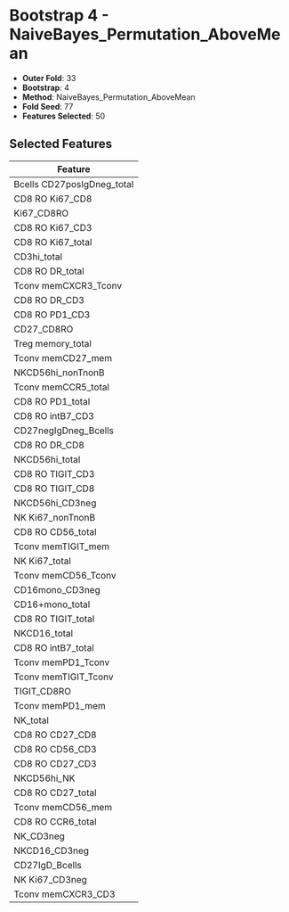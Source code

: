 # Bootstrap 4 - NaiveBayes_Permutation_AboveMean

- **Outer Fold**: 33
- **Bootstrap**: 4
- **Method**: NaiveBayes_Permutation_AboveMean
- **Fold Seed**: 77
- **Features Selected**: 50

## Selected Features

| Feature |
|---------|
| Bcells CD27posIgDneg_total |
| CD8 RO Ki67_CD8 |
| Ki67_CD8RO |
| CD8  RO Ki67_CD3 |
| CD8 RO Ki67_total |
| CD3hi_total |
| CD8 RO DR_total |
| Tconv memCXCR3_Tconv |
| CD8 RO DR_CD3 |
| CD8 RO PD1_CD3 |
| CD27_CD8RO |
| Treg memory_total |
| Tconv memCD27_mem |
| NKCD56hi_nonTnonB |
| Tconv memCCR5_total |
| CD8 RO PD1_total |
| CD8 RO intB7_CD3 |
| CD27negIgDneg_Bcells |
| CD8 RO DR_CD8 |
| NKCD56hi_total |
| CD8 RO TIGIT_CD3 |
| CD8 RO TIGIT_CD8 |
| NKCD56hi_CD3neg |
| NK Ki67_nonTnonB |
| CD8 RO CD56_total |
| Tconv memTIGIT_mem |
| NK Ki67_total |
| Tconv memCD56_Tconv |
| CD16mono_CD3neg |
| CD16+mono_total |
| CD8 RO TIGIT_total |
| NKCD16_total |
| CD8 RO intB7_total |
| Tconv memPD1_Tconv |
| Tconv memTIGIT_Tconv |
| TIGIT_CD8RO |
| Tconv memPD1_mem |
| NK_total |
| CD8 RO CD27_CD8 |
| CD8 RO CD56_CD3 |
| CD8 RO CD27_CD3 |
| NKCD56hi_NK |
| CD8 RO CD27_total |
| Tconv memCD56_mem |
| CD8 RO CCR6_total |
| NK_CD3neg |
| NKCD16_CD3neg |
| CD27IgD_Bcells |
| NK Ki67_CD3neg |
| Tconv memCXCR3_CD3 |
